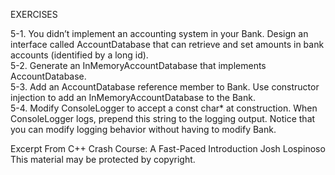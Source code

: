 EXERCISES

5-1. You didn’t implement an accounting system in your Bank. Design an interface called AccountDatabase that can retrieve and set amounts in bank accounts (identified by a long id).  
5-2. Generate an InMemoryAccountDatabase that implements AccountDatabase.  
5-3. Add an AccountDatabase reference member to Bank. Use constructor injection to add an InMemoryAccountDatabase to the Bank.  
5-4. Modify ConsoleLogger to accept a const char* at construction. When ConsoleLogger logs, prepend this string to the logging output. Notice that you can modify logging behavior without having to modify Bank.  

Excerpt From
C++ Crash Course: A Fast-Paced Introduction
Josh Lospinoso
This material may be protected by copyright.